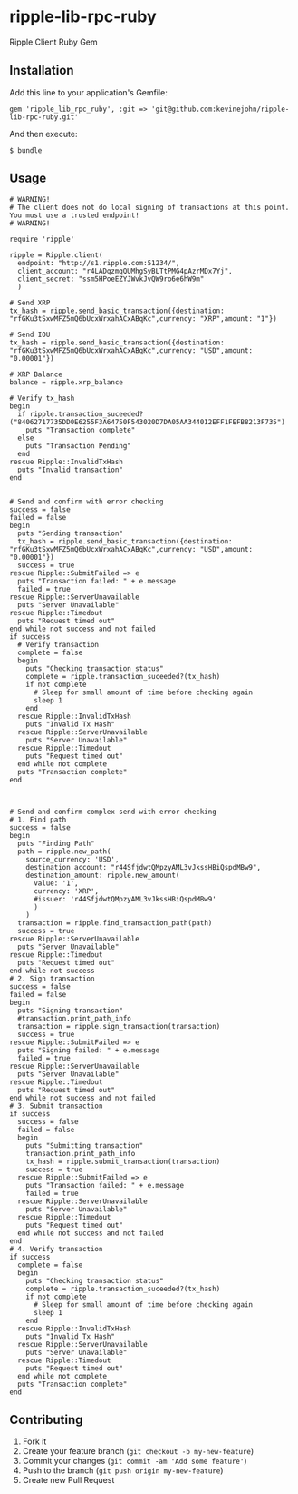 ripple-lib-rpc-ruby
===================

Ripple Client Ruby Gem

## Installation

Add this line to your application's Gemfile:

    gem 'ripple_lib_rpc_ruby', :git => 'git@github.com:kevinejohn/ripple-lib-rpc-ruby.git'

And then execute:

    $ bundle

## Usage

    # WARNING!
    # The client does not do local signing of transactions at this point. You must use a trusted endpoint!
    # WARNING!

    require 'ripple'

    ripple = Ripple.client(
      endpoint: "http://s1.ripple.com:51234/",
      client_account: "r4LADqzmqQUMhgSyBLTtPMG4pAzrMDx7Yj",
      client_secret: "ssm5HPoeEZYJWvkJvQW9ro6e6hW9m"
      )

    # Send XRP
    tx_hash = ripple.send_basic_transaction({destination: "rfGKu3tSxwMFZ5mQ6bUcxWrxahACxABqKc",currency: "XRP",amount: "1"})

    # Send IOU
    tx_hash = ripple.send_basic_transaction({destination: "rfGKu3tSxwMFZ5mQ6bUcxWrxahACxABqKc",currency: "USD",amount: "0.00001"})

    # XRP Balance
    balance = ripple.xrp_balance

    # Verify tx_hash
    begin
      if ripple.transaction_suceeded?("84062717735DD0E6255F3A64750F543020D7DA05AA344012EFF1FEFB8213F735")
        puts "Transaction complete"
      else
        puts "Transaction Pending"
      end
    rescue Ripple::InvalidTxHash
      puts "Invalid transaction"
    end


    # Send and confirm with error checking
    success = false
    failed = false
    begin
      puts "Sending transaction"
      tx_hash = ripple.send_basic_transaction({destination: "rfGKu3tSxwMFZ5mQ6bUcxWrxahACxABqKc",currency: "USD",amount: "0.00001"})
      success = true
    rescue Ripple::SubmitFailed => e
      puts "Transaction failed: " + e.message
      failed = true
    rescue Ripple::ServerUnavailable
      puts "Server Unavailable"
    rescue Ripple::Timedout
      puts "Request timed out"
    end while not success and not failed
    if success
      # Verify transaction
      complete = false
      begin
        puts "Checking transaction status"
        complete = ripple.transaction_suceeded?(tx_hash)
        if not complete
          # Sleep for small amount of time before checking again
          sleep 1
        end
      rescue Ripple::InvalidTxHash
        puts "Invalid Tx Hash"
      rescue Ripple::ServerUnavailable
        puts "Server Unavailable"
      rescue Ripple::Timedout
        puts "Request timed out"
      end while not complete
      puts "Transaction complete"
    end



    # Send and confirm complex send with error checking
    # 1. Find path
    success = false
    begin
      puts "Finding Path"
      path = ripple.new_path(
        source_currency: 'USD',
        destination_account: "r44SfjdwtQMpzyAML3vJkssHBiQspdMBw9",
        destination_amount: ripple.new_amount(
          value: '1',
          currency: 'XRP',
          #issuer: 'r44SfjdwtQMpzyAML3vJkssHBiQspdMBw9'
          )
        )
      transaction = ripple.find_transaction_path(path)
      success = true
    rescue Ripple::ServerUnavailable
      puts "Server Unavailable"
    rescue Ripple::Timedout
      puts "Request timed out"
    end while not success
    # 2. Sign transaction
    success = false
    failed = false
    begin
      puts "Signing transaction"
      #transaction.print_path_info
      transaction = ripple.sign_transaction(transaction)
      success = true
    rescue Ripple::SubmitFailed => e
      puts "Signing failed: " + e.message
      failed = true
    rescue Ripple::ServerUnavailable
      puts "Server Unavailable"
    rescue Ripple::Timedout
      puts "Request timed out"
    end while not success and not failed
    # 3. Submit transaction
    if success
      success = false
      failed = false
      begin
        puts "Submitting transaction"
        transaction.print_path_info
        tx_hash = ripple.submit_transaction(transaction)
        success = true
      rescue Ripple::SubmitFailed => e
        puts "Transaction failed: " + e.message
        failed = true
      rescue Ripple::ServerUnavailable
        puts "Server Unavailable"
      rescue Ripple::Timedout
        puts "Request timed out"
      end while not success and not failed
    end
    # 4. Verify transaction
    if success
      complete = false
      begin
        puts "Checking transaction status"
        complete = ripple.transaction_suceeded?(tx_hash)
        if not complete
          # Sleep for small amount of time before checking again
          sleep 1
        end
      rescue Ripple::InvalidTxHash
        puts "Invalid Tx Hash"
      rescue Ripple::ServerUnavailable
        puts "Server Unavailable"
      rescue Ripple::Timedout
        puts "Request timed out"
      end while not complete
      puts "Transaction complete"
    end


## Contributing

1. Fork it
2. Create your feature branch (`git checkout -b my-new-feature`)
3. Commit your changes (`git commit -am 'Add some feature'`)
4. Push to the branch (`git push origin my-new-feature`)
5. Create new Pull Request
